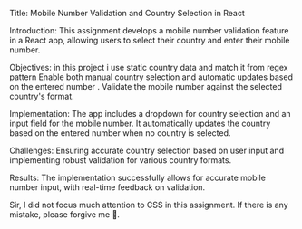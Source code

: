 Title: Mobile Number Validation and Country Selection in React

Introduction: This assignment develops a mobile number validation feature in a React app, allowing users to select their country and enter their mobile number.

Objectives:
in this project i use static country data and match it from regex pattern
Enable both manual country selection and automatic updates based on the entered number .
Validate the mobile number against the selected country's format.


Implementation: The app includes a dropdown for country selection and an input field for the mobile number. It automatically updates the country based on the entered number when no country is selected.

Challenges: Ensuring accurate country selection based on user input and implementing robust validation for various country formats.

Results: The implementation successfully allows for accurate mobile number input, with real-time feedback on validation.

Sir, I did not focus much attention to CSS in this assignment. If there is any mistake, please forgive me 🙏.